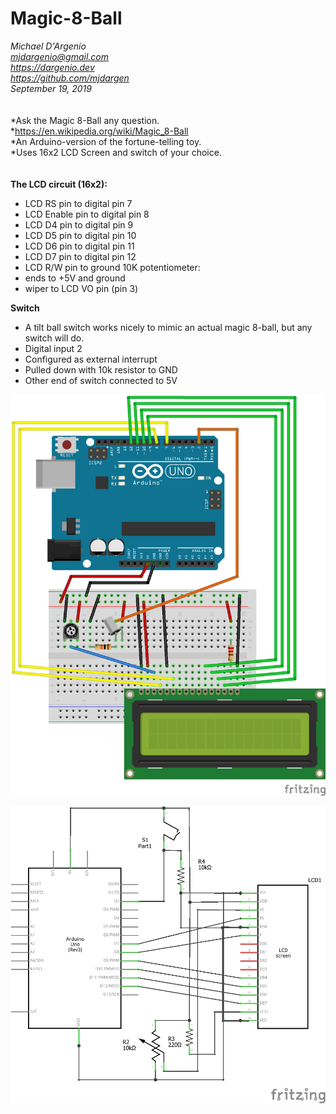 # Magic-8-Ball
*Michael D'Argenio  
mjdargenio@gmail.com  
https://dargenio.dev  
https://github.com/mjdargen  
September 19, 2019*   
\
\
*Ask the Magic 8-Ball any question.  
*https://en.wikipedia.org/wiki/Magic_8-Ball  
*An Arduino-version of the fortune-telling toy.  
*Uses 16x2 LCD Screen and switch of your choice.  
\
\
**The LCD circuit (16x2):**
* LCD RS pin to digital pin 7
* LCD Enable pin to digital pin 8
* LCD D4 pin to digital pin 9
* LCD D5 pin to digital pin 10
* LCD D6 pin to digital pin 11
* LCD D7 pin to digital pin 12
* LCD R/W pin to ground
 10K potentiometer:
* ends to +5V and ground
* wiper to LCD VO pin (pin 3)  

[//]: # (Hello)
      
**Switch**
* A tilt ball switch works nicely to mimic an actual magic 8-ball, but any switch will do.
* Digital input 2
* Configured as external interrupt
* Pulled down with 10k resistor to GND
* Other end of switch connected to 5V  


[//]: # (Hello)  
      

<p align="center">
  <img src="https://github.com/mjdargen/Magic-8-Ball/blob/master/magic8ball_bb.png" width="600">
</p>

<p align="center">
  <img src="https://github.com/mjdargen/Magic-8-Ball/blob/master/magic8ball_schem.png" width="600">
</p>
      

